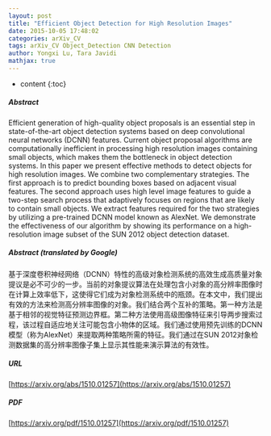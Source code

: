 ```yaml
---
layout: post
title: "Efficient Object Detection for High Resolution Images"
date: 2015-10-05 17:48:02
categories: arXiv_CV
tags: arXiv_CV Object_Detection CNN Detection
author: Yongxi Lu, Tara Javidi
mathjax: true
---
```


* content
{:toc}

##### Abstract
Efficient generation of high-quality object proposals is an essential step in state-of-the-art object detection systems based on deep convolutional neural networks (DCNN) features. Current object proposal algorithms are computationally inefficient in processing high resolution images containing small objects, which makes them the bottleneck in object detection systems. In this paper we present effective methods to detect objects for high resolution images. We combine two complementary strategies. The first approach is to predict bounding boxes based on adjacent visual features. The second approach uses high level image features to guide a two-step search process that adaptively focuses on regions that are likely to contain small objects. We extract features required for the two strategies by utilizing a pre-trained DCNN model known as AlexNet. We demonstrate the effectiveness of our algorithm by showing its performance on a high-resolution image subset of the SUN 2012 object detection dataset.

##### Abstract (translated by Google)
基于深度卷积神经网络（DCNN）特性的高级对象检测系统的高效生成高质量对象提议是必不可少的一步。当前的对象提议算法在处理包含小对象的高分辨率图像时在计算上效率低下，这使得它们成为对象检测系统中的瓶颈。在本文中，我们提出有效的方法来检测高分辨率图像的对象。我们结合两个互补的策略。第一种方法是基于相邻的视觉特征预测边界框。第二种方法使用高级图像特征来引导两步搜索过程，该过程自适应地关注可能包含小物体的区域。我们通过使用预先训练的DCNN模型（称为AlexNet）来提取两种策略所需的特征。我们通过在SUN 2012对象检测数据集的高分辨率图像子集上显示其性能来演示算法的有效性。

##### URL
[https://arxiv.org/abs/1510.01257](https://arxiv.org/abs/1510.01257)

##### PDF
[https://arxiv.org/pdf/1510.01257](https://arxiv.org/pdf/1510.01257)

